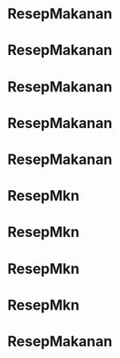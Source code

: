 # ResepMakanan
# ResepMakanan
# ResepMakanan
# ResepMakanan
# ResepMakanan
# ResepMkn
# ResepMkn
# ResepMkn
# ResepMkn
# ResepMakanan
